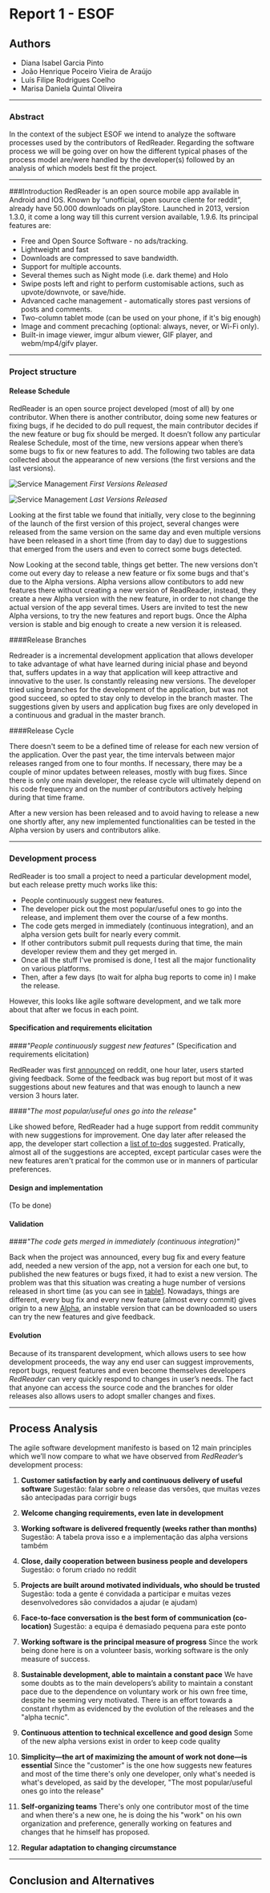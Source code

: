 # Report 1 - ESOF

## Authors

* Diana Isabel Garcia Pinto
* João Henrique Poceiro Vieira de Araújo
* Luís Filipe Rodrigues Coelho
* Marisa Daniela Quintal Oliveira

---
### Abstract
In the context of the subject ESOF we intend to analyze the software processes used by the contributors of RedReader.
Regarding the software process we will be going over on how the different typical phases of the process model are/were handled by the developer(s) followed by an analysis of which models best fit the project.

---

###Introduction
RedReader is an open source mobile app available in Android and IOS. Known by “unofficial, open source cliente for reddit”, already have 50.000 downloads on playStore. Launched in 2013, version 1.3.0, it come a long way till this current version available, 1.9.6. Its principal features are:
*	Free and Open Source Software - no ads/tracking.
*	Lightweight and fast
*	Downloads are compressed to save bandwidth.
*	Support for multiple accounts.
*	Several themes such as Night mode (i.e. dark theme) and Holo
*	Swipe posts left and right to perform customisable actions, such as upvote/downvote, or save/hide.
*	Advanced cache management - automatically stores past versions of posts and comments.
*	Two-column tablet mode (can be used on your phone, if it's big enough)
*	Image and comment precaching (optional: always, never, or Wi-Fi only).
*	Built-in image viewer, imgur album viewer, GIF player, and webm/mp4/gifv player.

---

### Project structure


#### <a name="release"></a> Release Schedule
RedReader is an open source project developed (most of all) by one contributor. When there is another contributor, doing some new features or fixing bugs, if he decided to do pull request, the main contributor decides if the new feature or bug fix should be merged. It doesn’t follow any particular Realese Schedule, most of the time, new versions appear when there’s some bugs to fix or new features to add. The following two tables are data collected about the appearance of new versions (the first versions and the last versions).

![Service Management](img/table1.PNG)
_First Versions Released_

![Service Management](img/table2.PNG)
_Last Versions Released_ 




<p>Looking at the first table we found that initially, very close to the beginning of the launch of the first version of this project, several changes were released from the same version on the same day and even multiple versions have been released in a short time (from day to day) due to suggestions that emerged from the users and even to correct some bugs detected.</p>

<p>Now Looking at the second table, things get better. The new versions don't come out every day to release a new feature or fix some bugs and that's due to the Alpha versions. Alpha versions allow contibutors to add new features there without creating a new version of ReadReader, instead, they create a new Alpha version with the new feature, in order to not change the actual version of the app several times. Users are invited to test the new Alpha versions, to try the new features and report bugs. Once the Alpha version is stable and big enough to create a new version it is released.</p>


####Release Branches

Redreader is a incremental development application that allows developer to take advantage of what have learned during inicial phase and beyond that, suffers updates in a way that application will keep attractive and innovative to the user.
Is constantly releasing new versions. The developer tried using branches for the development of the application, but was not good succeed, so opted to stay only to develop in the branch master. The suggestions given by users and application bug fixes are only developed in a continuous and gradual in the master branch.

####Release Cycle

There doesn't seem to be a defined time of release for each new version of the application. Over the past year, the time intervals between major releases ranged from one to four months. If necessary, there may be a couple of minor updates between releases, mostly with bug fixes. Since there is only one main developer, the release cycle will ultimately depend on his code frequency and on the number of contributors actively helping during that time frame. 

After a new version has been released and to avoid having to release a new one shortly after, any new implemented functionalities can be tested in the Alpha version by users and contributors alike.

---

### Development process

RedReader is too small a project to need a particular development model, but each release pretty much works like this:
*	People continuously suggest new features.
*	The developer pick out the most popular/useful ones to go into the release, and implement them over the course of a few months.
*	The code gets merged in immediately (continuous integration), and an alpha version gets built for nearly every commit.
*	If other contributors submit pull requests during that time, the main developer review them and they get merged in.
*	Once all the stuff I've promised is done, I test all the major functionality on various platforms.
*	Then, after a few days (to wait for alpha bug reports to come in) I make the release.

However, this looks like agile software development, and we talk more about that after we focus in each point.


#### Specification and requirements elicitation

####*"People continuously suggest new features"*  (Specification and requirements elicitation)

RedReader was first [announced](https://www.reddit.com/r/Android/comments/1bskqz/ive_just_released_an_open_source_client_for/) on reddit, one hour later, users started giving feedback. Some of the feedback was bug report but most of it was suggestions about new features and that was enough to launch a new version 3 hours later.

####*"The most popular/useful ones go into the release"* 

Like showed before, RedReader had a huge support from reddit community with new suggestions for improvement. One day later after released the app, the developer start collection a [list of to-dos](https://www.reddit.com/r/RedReader/comments/1buzdp/my_current_todo_list_20130407_please_check_this/) suggested. Pratically, almost all of the suggestions are accepted, except particular cases were the new features aren't pratical for the common use or in manners of particular preferences.

#### Design and implementation

(To be done)

#### Validation
####*"The code gets merged in immediately  (continuous integration)"* 

Back when the project was announced, every bug fix and every feature add, needed a new version of the app, not a version for each one but, to published the new features or bugs fixed, it had to exist a new version. The problem was that this situation was creating a huge number of versions released in short time (as you can see in [table1](#release). Nowadays, things are different, every bug fix and every new feature (almost every commit) gives origin to a new [Alpha](https://redreader.org/alpha/), an instable version that can be downloaded so users can try the new features and give feedback.    


#### Evolution

Because of its transparent development, which allows users to see how development proceeds, the way any end user can suggest improvements, report bugs, request features and even become themselves developers *RedReader* can very quickly respond to changes in user’s needs. The fact that anyone can access the source code and the branches for older releases also allows users to adopt smaller changes and fixes.


---

## Process Analysis

The agile software development manifesto is based on 12 main principles which we’ll now compare to what we have observed from *RedReader*’s development process:

1. **Customer satisfaction by early and continuous delivery of useful software**
Sugestão: falar sobre o release das versões, que muitas vezes são antecipadas para corrigir bugs 

2. **Welcome changing requirements, even late in development**


3. **Working software is delivered frequently (weeks rather than months)**
Sugestão: A tabela prova isso e a implementação das alpha versions também

4. **Close, daily cooperation between business people and developers**
Sugestão: o forum criado no reddit 

5. **Projects are built around motivated individuals, who should be trusted**
Sugestão: toda a gente é convidada a participar e muitas vezes desenvolvedores são convidados a ajudar (e ajudam) 

6. **Face-to-face conversation is the best form of communication (co-location)**
Sugestão: a equipa é demasiado pequena para este ponto

7. **Working software is the principal measure of progress**
 Since the work being done here is on a volunteer basis, working software is the only measure of success.

8. **Sustainable development, able to maintain a constant pace**
 We have some doubts as to the main developers’s ability to maintain a constant pace due to the dependence on voluntary work or his own free time, despite he seeming very motivated. There is an effort towards a constant rhythm as evidenced by the evolution of the releases and the "alpha tecnic".
9. **Continuous attention to technical excellence and good design**
 Some of the new alpha versions exist in order to keep code quality

10. **Simplicity—the art of maximizing the amount of work not done—is essential**
 Since the "customer" is the one how suggests new features and most of the time there's only one developer, only what's needed is what's developed, as said by the developer, "The most popular/useful ones go into the release"

11. **Self-organizing teams**
 There's only one contributor most of the time and when there's a new one, he is doing the his "work" on his own organization and preference, generally working on features and changes that he himself has proposed.

12. **Regular adaptation to changing circumstance**

---

## Conclusion and Alternatives

